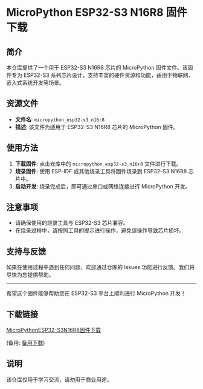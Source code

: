 # MicroPython ESP32-S3 N16R8 固件下载

## 简介

本仓库提供了一个用于 ESP32-S3 N16R8 芯片的 MicroPython 固件文件。该固件专为 ESP32-S3 系列芯片设计，支持丰富的硬件资源和功能，适用于物联网、嵌入式系统开发等场景。

## 资源文件

- **文件名**: `micropython_esp32-s3_n16r8`
- **描述**: 该文件为适用于 ESP32-S3 N16R8 芯片的 MicroPython 固件。

## 使用方法

1. **下载固件**: 点击仓库中的 `micropython_esp32-s3_n16r8` 文件进行下载。
2. **烧录固件**: 使用 ESP-IDF 或其他烧录工具将固件烧录到 ESP32-S3 N16R8 芯片中。
3. **启动开发**: 烧录完成后，即可通过串口或网络连接进行 MicroPython 开发。

## 注意事项

- 请确保使用的烧录工具与 ESP32-S3 芯片兼容。
- 在烧录过程中，请按照工具的提示进行操作，避免误操作导致芯片损坏。

## 支持与反馈

如果在使用过程中遇到任何问题，欢迎通过仓库的 Issues 功能进行反馈。我们将尽快为您提供帮助。

---

希望这个固件能够帮助您在 ESP32-S3 平台上顺利进行 MicroPython 开发！

## 下载链接
[MicroPythonESP32-S3N16R8固件下载](https://pan.quark.cn/s/771fba1740b3) 

(备用: [备用下载](https://pan.baidu.com/s/1HRcOQWkwFRgMuOTDMnPWvA?pwd=r83a))

## 说明

该仓库仅用于学习交流，请勿用于商业用途。
